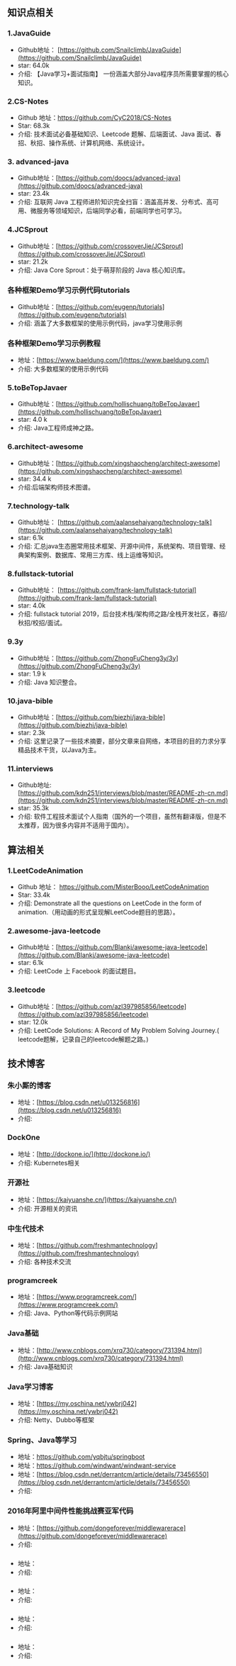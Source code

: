## 知识点相关

### 1.JavaGuide
- Github地址： [https://github.com/Snailclimb/JavaGuide](https://github.com/Snailclimb/JavaGuide)
- star: 64.0k
- 介绍: 【Java学习+面试指南】 一份涵盖大部分Java程序员所需要掌握的核心知识。

### 2.CS-Notes
- Github 地址：<https://github.com/CyC2018/CS-Notes>
- Star:  68.3k 
- 介绍: 技术面试必备基础知识、Leetcode 题解、后端面试、Java 面试、春招、秋招、操作系统、计算机网络、系统设计。

### 3. advanced-java
- Github地址：[https://github.com/doocs/advanced-java](https://github.com/doocs/advanced-java)
- star: 23.4k
- 介绍: 互联网 Java 工程师进阶知识完全扫盲：涵盖高并发、分布式、高可用、微服务等领域知识，后端同学必看，前端同学也可学习。

### 4.JCSprout
- Github地址：[https://github.com/crossoverJie/JCSprout](https://github.com/crossoverJie/JCSprout)
- star: 21.2k
- 介绍: Java Core Sprout：处于萌芽阶段的 Java 核心知识库。

### 各种框架Demo学习示例代码tutorials
- Github地址：[https://github.com/eugenp/tutorials](https://github.com/eugenp/tutorials)
- 介绍: 涵盖了大多数框架的使用示例代码，java学习使用示例

### 各种框架Demo学习示例教程
- 地址：[https://www.baeldung.com/](https://www.baeldung.com/)
- 介绍: 大多数框架的使用示例代码

### 5.toBeTopJavaer
- Github地址：[https://github.com/hollischuang/toBeTopJavaer](https://github.com/hollischuang/toBeTopJavaer)
- star: 4.0 k
- 介绍: Java工程师成神之路。

### 6.architect-awesome
- Github地址：[https://github.com/xingshaocheng/architect-awesome](https://github.com/xingshaocheng/architect-awesome)
- star: 34.4 k
- 介绍:后端架构师技术图谱。

### 7.technology-talk
- Github地址： [https://github.com/aalansehaiyang/technology-talk](https://github.com/aalansehaiyang/technology-talk)
- star: 6.1k
- 介绍: 汇总java生态圈常用技术框架、开源中间件，系统架构、项目管理、经典架构案例、数据库、常用三方库、线上运维等知识。

### 8.fullstack-tutorial
- Github地址： [https://github.com/frank-lam/fullstack-tutorial](https://github.com/frank-lam/fullstack-tutorial)
- star: 4.0k
- 介绍: fullstack tutorial 2019，后台技术栈/架构师之路/全栈开发社区，春招/秋招/校招/面试。

### 9.3y
- Github地址：[https://github.com/ZhongFuCheng3y/3y](https://github.com/ZhongFuCheng3y/3y)
- star: 1.9 k
- 介绍: Java 知识整合。

### 10.java-bible
- Github地址：[https://github.com/biezhi/java-bible](https://github.com/biezhi/java-bible)
- star: 2.3k
- 介绍:  这里记录了一些技术摘要，部分文章来自网络，本项目的目的力求分享精品技术干货，以Java为主。

### 11.interviews
- Github地址:  [https://github.com/kdn251/interviews/blob/master/README-zh-cn.md](https://github.com/kdn251/interviews/blob/master/README-zh-cn.md)
- star: 35.3k
- 介绍: 软件工程技术面试个人指南（国外的一个项目，虽然有翻译版，但是不太推荐，因为很多内容并不适用于国内）。



## 算法相关

### 1.LeetCodeAnimation
- Github 地址： <https://github.com/MisterBooo/LeetCodeAnimation>
- Star:  33.4k
- 介绍: Demonstrate all the questions on LeetCode in the form of animation.（用动画的形式呈现解LeetCode题目的思路）。

### 2.awesome-java-leetcode
- Github地址：[https://github.com/Blankj/awesome-java-leetcode](https://github.com/Blankj/awesome-java-leetcode)
- star: 6.1k
- 介绍:  LeetCode 上 Facebook 的面试题目。

### 3.leetcode
- Github地址：[https://github.com/azl397985856/leetcode](https://github.com/azl397985856/leetcode)
- star: 12.0k
- 介绍:  LeetCode Solutions: A Record of My Problem Solving Journey.( leetcode题解，记录自己的leetcode解题之路。)




## 技术博客

### 朱小厮的博客
- 地址：[https://blog.csdn.net/u013256816](https://blog.csdn.net/u013256816)
- 介绍: 

### DockOne
- 地址：[http://dockone.io/](http://dockone.io/)
- 介绍: Kubernetes相关

### 开源社
- 地址：[https://kaiyuanshe.cn/](https://kaiyuanshe.cn/)
- 介绍: 开源相关的资讯

### 中生代技术
- 地址：[https://github.com/freshmantechnology](https://github.com/freshmantechnology)
- 介绍: 各种技术交流

### programcreek
- 地址：[https://www.programcreek.com/](https://www.programcreek.com/)
- 介绍: Java、Python等代码示例网站

### Java基础
- 地址：[http://www.cnblogs.com/xrq730/category/731394.html](http://www.cnblogs.com/xrq730/category/731394.html)
- 介绍: Java基础知识

### Java学习博客
- 地址：[https://my.oschina.net/ywbrj042](https://my.oschina.net/ywbrj042)
- 介绍: Netty、Dubbo等框架

### Spring、Java等学习
- 地址：[https://github.com/yqbjtu/springboot ](https://github.com/yqbjtu/springboot )
- 地址：[https://github.com/windwant/windwant-service ](https://github.com/windwant/windwant-service )
- 地址：[https://blog.csdn.net/derrantcm/article/details/73456550](https://blog.csdn.net/derrantcm/article/details/73456550)
- 介绍: 

### 2016年阿里中间件性能挑战赛亚军代码
- 地址：[https://github.com/dongeforever/middlewarerace](https://github.com/dongeforever/middlewarerace)
- 介绍: 

### 
- 地址：[]()
- 介绍: 

### 
- 地址：[]()
- 介绍: 

### 
- 地址：[]()
- 介绍: 

### 
- 地址：[]()
- 介绍: 


